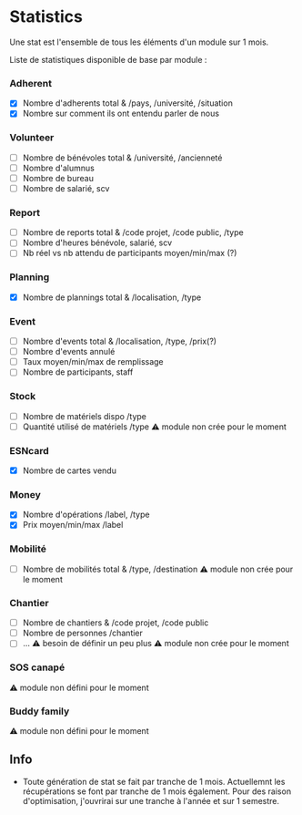 # Statistics

Une stat est l'ensemble de tous les éléments d'un module sur 1 mois.

Liste de statistiques disponible de base par module :

### Adherent
- [x] Nombre d'adherents total & /pays, /université, /situation
- [x] Nombre sur comment ils ont entendu parler de nous

### Volunteer
- [ ] Nombre de bénévoles total & /université, /ancienneté
- [ ] Nombre d'alumnus
- [ ] Nombre de bureau
- [ ] Nombre de salarié, scv

### Report
- [ ] Nombre de reports total & /code projet, /code public, /type
- [ ] Nombre d'heures bénévole, salarié, scv
- [ ] Nb réel vs nb attendu de participants moyen/min/max (?)

### Planning
- [x] Nombre de plannings total & /localisation, /type

### Event
- [ ] Nombre d'events total & /localisation, /type, /prix(?)
- [ ] Nombre d'events annulé
- [ ] Taux moyen/min/max de remplissage
- [ ] Nombre de participants, staff

### Stock
- [ ] Nombre de matériels dispo /type
- [ ] Quantité utilisé de matériels /type
:warning: module non crée pour le moment

### ESNcard
- [x] Nombre de cartes vendu

### Money
- [x] Nombre d'opérations /label, /type
- [x] Prix moyen/min/max /label

### Mobilité
- [ ] Nombre de mobilités total & /type, /destination
:warning: module non crée pour le moment

### Chantier
- [ ] Nombre de chantiers & /code projet, /code public
- [ ] Nombre de personnes /chantier
- [ ] ...
:warning: besoin de définir un peu plus
:warning: module non crée pour le moment

### SOS canapé
:warning: module non défini pour le moment

### Buddy family
:warning: module non défini pour le moment

## Info
- Toute génération de stat se fait par tranche de 1 mois. Actuellemnt les récupérations se font par tranche de 1 mois également. Pour des raison d'optimisation, j'ouvrirai sur une tranche à l'année et sur 1 semestre.
